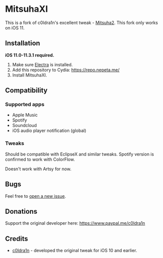 # MitsuhaXI

This is a fork of c0ldra1n's excellent tweak - [Mitsuha2](https://github.com/c0ldra1n/Mitsuha2). This fork only works on iOS 11.

## Installation

**iOS 11.0-11.3.1 required.**

1. Make sure [Electra](https://coolstar.org/electra/) is installed.
2. Add this repository to Cydia: https://repo.nepeta.me/
3. Install MitsuhaXI.

## Compatibility

### Supported apps

* Apple Music
* Spotify
* Soundcloud
* iOS audio player notification (global)

### Tweaks

Should be compatible with EclipseX and similar tweaks. Spotify version is confirmed to work with ColorFlow.

Doesn't work with Artsy for now.

## Bugs

Feel free to [open a new issue](https://github.com/Nepeta/MitsuhaXI/issues/new).

## Donations

Support the original developer here: https://www.paypal.me/c0ldra1n

## Credits

* [c0ldra1n](https://github.com/c0ldra1n/) - developed the original tweak for iOS 10 and earlier.
